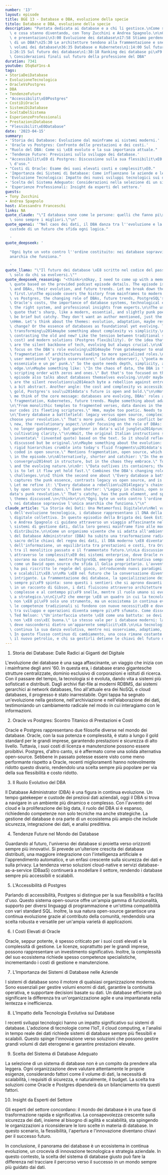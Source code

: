 ```yaml
---
number: '13'
layout: episode
title: BGE 13 - Database e DBA, evoluzione della specie
titolo: Database e DBA, evoluzione della specie
description: "Puntata dedicata ai database e a chi li gestisce.\nCome si sono evoluti\
  \ e cosa stanno diventando, con Tony Zucchini e Andrea Spagnolo.\n\n0:00 Introduzione\
  \ e presentazioni\n3:00 Evoluzione dei database\n17:58 Stiamo perdendo le competenze\
  \ di un DBA?\n25:30 Le architetture tendono alla frammentazione e snellimento dei\
  \ volumi dei database\n36:35 Database e Kubernetes\n1:14:00 Sul futuro dell'IT\n\
  1:26:15 Sul futuro dei database\n1:38:18 Ranking dei database pi\xF9 diffusi\n1:51:10\
  \ Considerazioni finali sul futuro della professione del DBA"
duration: 7341
youtube: D5q6aY1ns-A
tags:
- StoriaDeiDatabase
- EvoluzioneTecnologica
- OracleVsPostgres
- DBA
- TendenzeFuture
- "Accessibilit\xE0Postgres"
- CostiDiOracle
- SistemiDiDatabase
- SceltaDelSistema
- EsperienzeProfessionali
- PrestazioniDatabase
- "Flessibilit\xE0Database"
date: '2023-04-15'
summary:
- 'Storia dei Database: Evoluzione dal mainframe ai sistemi moderni.'
- 'Oracle vs Postgres: Confronto delle prestazioni e dei costi.'
- "Ruolo del DBA: Come si \xE8 evoluto e la sua importanza attuale."
- 'Tendenze Future: Previsioni sullo sviluppo dei database.'
- "Accessibilit\xE0 di Postgres: Discussione sulla sua flessibilit\xE0 e facilit\xE0\
  \ d'uso."
- "Costi di Oracle: Esame dei suoi elevati costi e complessit\xE0."
- 'Importanza dei Sistemi di Database: Come influenzano le aziende e le organizzazioni.'
- 'Evoluzione Tecnologica: Impatto dei nuovi sviluppi tecnologici sui database.'
- 'Scelta del Sistema Adeguato: Considerazioni nella selezione di un sistema di database.'
- 'Esperienze Professionali: Insight da esperti del settore.'
guests:
- Tony Zucchini
- Andrea Spagnolo
host: Alessandro Franceschi
links: NA
quote_claude: "\"I database sono come le persone: quelli che fanno pi\xF9 rumore non\
  \ sono sempre i migliori.\"\n"
quote_openai: '"Nel caos dei dati, il DBA danza tra l''evoluzione e la frammentazione,
  custode di un futuro che sfida ogni logica."

  '
quote_deepseek: '

  "Ogni byte un voto contro l''ordine costituito: nei database sopravvive l''unica
  anarchia che funziona."

  '
quote_llama: "\"Il futuro dei database \xE8 scritto nel codice del passato, ma letto\
  \ solo da chi sa evolversi.\""
quote_deepseek_reasoning: "<think>\nOkay, I need to come up with a memorable and impactful\
  \ quote based on the provided podcast episode details. The episode is about databases\
  \ and DBAs, their evolution, and future trends. Let me break down the key points\
  \ first.\n\nThe episode covers the history from mainframes to modern systems, Oracle\
  \ vs Postgres, the changing role of DBAs, future trends, PostgreSQL's accessibility,\
  \ Oracle's costs, the importance of database systems, technological evolution, choosing\
  \ the right system, and professional insights from experts.\n\nThe user wants a\
  \ quote that's sharp, like a modern, essential, and slightly punk poet. It should\
  \ be brief but catchy. They don't want an author mentioned, just the quote itself.\n\
  \nHmm. Let's think about the themes: evolution, adaptation, maybe resistance to\
  \ change? Or the essence of databases as foundational yet evolving. The DBA role\
  \ transforming\u2014maybe something about complexity vs simplicity.\n\nHow about\
  \ contrasting the old and new? Like the tension between traditional systems (Oracle's\
  \ cost) and modern solutions (Postgres flexibility). Or the idea that databases\
  \ are the silent backbone of tech, evolving but always crucial.\n\nAlternatively,\
  \ focus on the DBA's role evolving\u2014maybe from gatekeeper to enabler. Or the\
  \ fragmentation of architectures leading to more specialized roles.\n\nWait, the\
  \ user mentioned \"arguto osservatore\" (astute observer), \"poeta moderno, profondo,\
  \ essenziale e un po' punk.\" So the quote needs depth, simplicity, and a rebellious\
  \ edge.\n\nMaybe something like: \"In the chaos of data, the DBA is the punk poet\
  \ scripting order with zeros and ones.\" But that's too focused on the DBA. The\
  \ episode also talks about databases themselves evolving.\n\nOr maybe: \"Databases\
  \ are the silent revolutions\u2014each byte a rebellion against entropy.\" That's\
  \ a bit abstract. Another angle: the cost and complexity vs accessibility. \"Oracle's\
  \ gold, Postgres's soul\u2014data's future is open and bold.\"\n\nNot sure. Let\
  \ me think of the core message: databases are evolving, DBAs' roles are changing,\
  \ fragmentation, Kubernetes, future trends. Maybe something about adaptability.\n\
  \n\"From monolithic temples to fragmented verses, data dances in the cloud's chaos\u2014\
  our codes its fleeting scriptures.\" Hmm, maybe too poetic. Needs to be punchier.\n\
  \n\"Every database a battlefield: legacy versus open source, complexity versus freedom\u2014\
  choose your revolution.\" That's more punk. Combines the conflict between old and\
  \ new, the revolutionary aspect.\n\nOr focusing on the role of DBAs: \"The DBA:\
  \ no longer gatekeeper, but gardener in data's wild jungle\u2014pruning complexity,\
  \ cultivating clarity.\"\n\nWait, the original Italian instructions said \"citazione\
  \ inventata\" (invented quote) based on the text. So it should reflect the themes\
  \ discussed but be original.\n\nMaybe something about the evolution: \"Yesterday's\
  \ rigid hierarchies crumble into today's fluid fragments\u2014data's democracy is\
  \ coded in open source.\" Mentions fragmentation, open source, which are topics\
  \ in the episode.\n\nAlternatively, shorter and catchier: \"In the end, all databases\
  \ converge\u2014not in structure, but in the chaos they embrace.\" Touches on fragmentation\
  \ and the evolving nature.\n\nOr: \"Data outlives its containers; the DBA's art\
  \ is to let it flow yet hold fast.\" Combines the DBA's changing role and data management\
  \ challenges.\n\nI think the second one about \"Every database a battlefield...\"\
  \ captures the punk essence, contrasts legacy vs open source, and is memorable.\
  \ Let me refine it: \"Every database a rebellion\u2014legacy's chains shattered\
  \ by open source's chaos.\" Even shorter: \"Legacy in chains, open source unchained\u2014\
  data's punk revolution.\" That's catchy, has the punk element, and speaks to the\
  \ themes discussed.\n</think>\n\n\"Ogni byte un voto contro l'ordine costituito:\
  \ nei database sopravvive l'unica anarchia che funziona.\"\n"
claude_article: "La Storia dei Dati: Una Metamorfosi Digitale\n\nNel vasto panorama\
  \ dell'evoluzione tecnologica, i database rappresentano il DNA della nostra memoria\
  \ digitale collettiva. In questo episodio della Brigata dei Geek Estinti, Tony Zucchini\
  \ e Andrea Spagnolo ci guidano attraverso un viaggio affascinante nel mondo dei\
  \ sistemi di gestione dati, dalla loro genesi mainframe fino alle moderne architetture\
  \ distribuite.\n\nCome un organismo vivente che si adatta all'ambiente, il ruolo\
  \ del Database Administrator (DBA) ha subito una trasformazione radicale. Da custode\
  \ sacro delle chiavi del regno dei dati, il DBA moderno \xE8 diventato un architetto\
  \ dell'informazione, un equilibrista tra prestazioni e costi, tra Oracle e PostgreSQL,\
  \ tra il monolitico passato e il frammentato futuro.\n\nLa discussione si snoda\
  \ attraverso le complessit\xE0 dei sistemi enterprise, dove Oracle regna ancora\
  \ sovrano ma costoso, mentre PostgreSQL emerge come alternativa sempre pi\xF9 credibile,\
  \ come un David open source che sfida il Golia proprietario. L'avvento di Kubernetes\
  \ ha poi riscritto le regole del gioco, introducendo nuovi paradigmi di gestione\
  \ e scalabilit\xE0.\n\nMa \xE8 nel futuro che la conversazione diventa particolarmente\
  \ intrigante. La frammentazione dei database, la specializzazione dei sistemi, l'automazione\
  \ sempre pi\xF9 spinta: sono questi i sentieri che si aprono davanti a noi. Come\
  \ in un racconto di Gibson, i dati fluiscono attraverso architetture sempre pi\xF9\
  \ complesse e al contempo pi\xF9 snelle, mentre il ruolo umano si evolve da operativo\
  \ a strategico.\n\nCi\xF2 che emerge \xE8 un quadro in cui la tecnologia dei database\
  \ non \xE8 pi\xF9 solo uno strumento, ma un ecosistema in continua evoluzione, dove\
  \ le competenze tradizionali si fondono con nuove necessit\xE0 e dove il confine\
  \ tra sviluppo e operazioni diventa sempre pi\xF9 sfumato. Come disse una volta\
  \ Ted Nelson: \"Un'interfaccia utente \xE8 come una battuta: se devi spiegarla,\
  \ non \xE8 cos\xEC buona.\" Lo stesso vale per i database moderni: la loro complessit\xE0\
  \ deve nascondersi dietro un'apparente semplicit\xE0.\n\nLa tecnologia dei database\
  \ continua la sua danza evolutiva, mentre noi osserviamo, adaptiamo, innoviamo.\
  \ In questo flusso continuo di cambiamento, una cosa rimane costante: i dati sono\
  \ il nuovo petrolio, e chi sa gestirli detiene le chiavi del futuro digitale.\n"
---
```

1. Storia dei Database: Dalle Radici ai Giganti del Digitale

L'evoluzione dei database è una saga affascinante, un viaggio che inizia con i mainframe degli anni '60. In questa era, i database erano gigantesche strutture centralizzate, dominio esclusivo di corporazioni e istituti di ricerca. Con il passare del tempo, la tecnologia si è evoluta, dando vita a sistemi più sofisticati e distribuiti. Dagli archivi flat-file ai moderni RDBMS, dai sistemi gerarchici ai network databases, fino all'attuale era dei NoSQL e cloud databases, il progresso è stato inarrestabile. Ogni tappa ha segnato un'evoluzione nella gestione, nell'archiviazione e nell'elaborazione dei dati, testimoniando un cambiamento radicale nel modo in cui interagiamo con le informazioni.

2. Oracle vs Postgres: Scontro Titanico di Prestazioni e Costi

Oracle e Postgres rappresentano due filosofie diverse nel mondo dei database. Oracle, con la sua potenza e complessità, è stato a lungo il gold standard per le grandi imprese, garantendo prestazioni e sicurezza di alto livello. Tuttavia, i suoi costi di licenza e manutenzione possono essere proibitivi. Postgres, d'altro canto, si è affermato come una solida alternativa open-source. Sebbene in passato potesse essere visto come meno performante rispetto a Oracle, recenti miglioramenti hanno notevolmente ridotto questo divario, rendendolo una scelta sempre più popolare per via della sua flessibilità e costo ridotto.

3. Il Ruolo Evolutivo del DBA

Il Database Administrator (DBA) è una figura in continua evoluzione. Un tempo gatekeeper e custode dei preziosi dati aziendali, oggi il DBA si trova a navigare in un ambiente più dinamico e complesso. Con l'avvento del cloud e la proliferazione dei big data, il ruolo del DBA si è espanso, richiedendo competenze non solo tecniche ma anche strategiche. La gestione del database è ora parte di un ecosistema più ampio che include sicurezza, integrazione dei dati, e analisi predittiva.

4. Tendenze Future nel Mondo dei Database

Guardando al futuro, l'universo dei database si proietta verso orizzonti sempre più innovativi. Si prevede un'ulteriore crescita dei database distribuiti, una maggiore integrazione con l'intelligenza artificiale e l'apprendimento automatico, e un enfasi crescente sulla sicurezza dei dati e sulla privacy. La tendenza verso soluzioni cloud-native e servizi database-as-a-service (DBaaS) continuerà a modellare il settore, rendendo i database sempre più accessibili e scalabili.

5. L'Accessibilità di Postgres

Parlando di accessibilità, Postgres si distingue per la sua flessibilità e facilità d'uso. Questo sistema open-source offre un'ampia gamma di funzionalità, supporto per diversi linguaggi di programmazione e un'ottima compatibilità con vari standard SQL. Inoltre, la sua natura open-source garantisce una continua evoluzione grazie al contributo della comunità, rendendolo una scelta robusta e versatile per un'ampia varietà di applicazioni.

6. I Costi Elevati di Oracle

Oracle, seppur potente, è spesso criticato per i suoi costi elevati e la complessità di gestione. Le licenze, soprattutto per le grandi imprese, possono rappresentare un investimento significativo. Inoltre, la complessità del suo ecosistema richiede spesso competenze specialistiche, incrementando i costi di gestione e manutenzione.

7. L'Importanza dei Sistemi di Database nelle Aziende

I sistemi di database sono il motore di qualsiasi organizzazione moderna. Sono essenziali per gestire volumi enormi di dati, garantire la continuità operativa, e supportare decisioni basate su dati. Un database efficiente può significare la differenza tra un'organizzazione agile e una impantanata nella lentezza e inefficienza.

8. L'Impatto della Tecnologia Evolutiva sui Database

I recenti sviluppi tecnologici hanno un impatto significativo sui sistemi di database. L'adozione di tecnologie come l'IoT, il cloud computing, e l'analisi in tempo reale dei dati richiede sistemi di database sempre più flessibili e scalabili. Questo spinge l'innovazione verso soluzioni che possono gestire grandi volumi di dati eterogenei e garantire prestazioni elevate.

9. Scelta del Sistema di Database Adeguato

La selezione di un sistema di database non è un compito da prendere alla leggera. Ogni organizzazione deve valutare attentamente le proprie esigenze, considerando fattori come il volume di dati, la necessità di scalabilità, i requisiti di sicurezza, e naturalmente, il budget. La scelta tra soluzioni come Oracle e Postgres dipenderà da un bilanciamento tra questi fattori.

10. Insight da Esperti del Settore

Gli esperti del settore concordano: il mondo dei database è in una fase di trasformazione rapida e significativa. La consapevolezza crescente sulla sicurezza dei dati, insieme al bisogno di agilità e scalabilità, sta spingendo le organizzazioni a riconsiderare le loro scelte in materia di database. In questo scenario, la flessibilità, l'apertura e l'innovazione diventano chiavi per il successo futuro.

In conclusione, il panorama dei database è un ecosistema in continua evoluzione, un crocevia di innovazione tecnologica e strategia aziendale. In questo contesto, la scelta del sistema di database giusto può fare la differenza nel tracciare il percorso verso il successo in un mondo sempre più guidato dai dati.